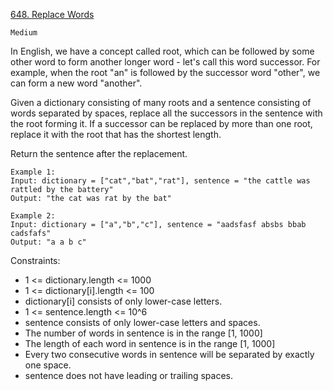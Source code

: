 [648. Replace Words](https://leetcode.com/problems/replace-words/)

`Medium`

In English, we have a concept called root, which can be followed by some other word to form another longer word - let's call this word successor. For example, when the root "an" is followed by the successor word "other", we can form a new word "another".

Given a dictionary consisting of many roots and a sentence consisting of words separated by spaces, replace all the successors in the sentence with the root forming it. If a successor can be replaced by more than one root, replace it with the root that has the shortest length.

Return the sentence after the replacement.

```
Example 1:
Input: dictionary = ["cat","bat","rat"], sentence = "the cattle was rattled by the battery"
Output: "the cat was rat by the bat"

Example 2:
Input: dictionary = ["a","b","c"], sentence = "aadsfasf absbs bbab cadsfafs"
Output: "a a b c"
```

Constraints:

- 1 <= dictionary.length <= 1000
- 1 <= dictionary[i].length <= 100
- dictionary[i] consists of only lower-case letters.
- 1 <= sentence.length <= 10^6
- sentence consists of only lower-case letters and spaces.
- The number of words in sentence is in the range [1, 1000]
- The length of each word in sentence is in the range [1, 1000]
- Every two consecutive words in sentence will be separated by exactly one space.
- sentence does not have leading or trailing spaces.